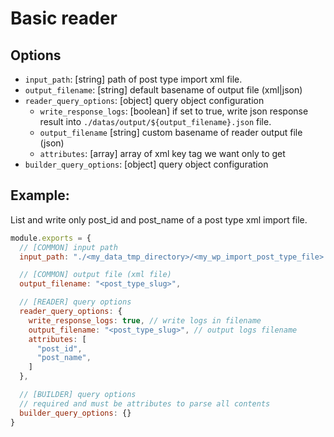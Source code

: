 # Basic reader

## Options

- `input_path`: [string] path of post type import xml file.
- `output_filename`: [string] default basename of output file (xml|json) 
- `reader_query_options`: [object] query object configuration
  - `write_response_logs`: [boolean] if set to true, write json response result into `./datas/output/${output_filename}.json` file.
  - `output_filename` [string] custom basename of reader output file (json)
  - `attributes`: [array] array of xml key tag we want only to get
- `builder_query_options`: [object] query object configuration


## Example:

List and write only post_id and post_name of a post type xml import file.

```js
module.exports = {
  // [COMMON] input path
  input_path: "./<my_data_tmp_directory>/<my_wp_import_post_type_file>.xml",

  // [COMMON] output file (xml file)
  output_filename: "<post_type_slug>",

  // [READER] query options
  reader_query_options: {
    write_response_logs: true, // write logs in filename
    output_filename: "<post_type_slug>", // output logs filename
    attributes: [
      "post_id",
      "post_name",
    ]
  },

  // [BUILDER] query options
  // required and must be attributes to parse all contents
  builder_query_options: {}
}
```